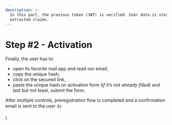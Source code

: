 ```yaml
---
description: >-
  In this part, the previous token (JWT) is verified. User data is stored from
  extracted claims.
---
```


# Step #2 - Activation

Finally, the user has to:

* open its favorite mail app and read our email,
* copy the unique hash,
* click on the secured link,
* paste the unique hash on activation form (_if it’s not already filled_) and last but not least, submit the form.

After multiple controls, preregistration flow is completed and a confirmation email is sent to the user 👍

\
